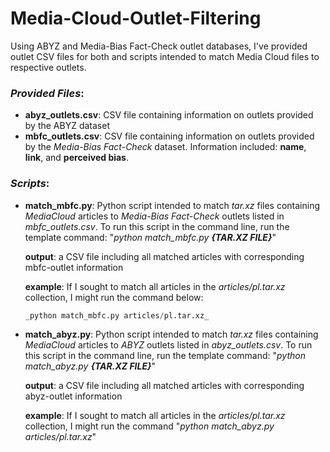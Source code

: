 # Media-Cloud-Outlet-Filtering
Using ABYZ and Media-Bias Fact-Check outlet databases, I've provided outlet CSV files for both and scripts intended to match Media Cloud files to respective outlets.  


### ___Provided Files___:


* **abyz_outlets.csv**: CSV file containing information on outlets provided by the ABYZ dataset
* **mbfc_outlets.csv**: CSV file containing information on outlets provided by the _Media-Bias Fact-Check_ dataset. Information included: **name**, **link**, and **perceived bias**. 

### ___Scripts___:
* **match_mbfc.py**: Python script intended to match _tar.xz_ files containing _MediaCloud_ articles to _Media-Bias Fact-Check_ outlets listed in _mbfc_outlets.csv_. To run this script in the command line, run the template command: "_python match_mbfc.py **{TAR.XZ FILE}**_"

   **output**: a CSV file including all matched articles with corresponding mbfc-outlet information

   **example**: If I sought to match all articles in the _articles/pl.tar.xz_ collection, I might run the command below:
   ```python
   _python match_mbfc.py articles/pl.tar.xz_
   ```

* **match_abyz.py**: Python script intended to match _tar.xz_ files containing _MediaCloud_ articles to _ABYZ_ outlets listed in _abyz_outlets.csv_. To run this script in the command line, run the template command: "_python match_abyz.py **{TAR.XZ FILE}**_"
 
   **output**: a CSV file including all matched articles with corresponding abyz-outlet information

   **example**: If I sought to match all articles in the _articles/pl.tar.xz_ collection, I might run the command "_python match_abyz.py articles/pl.tar.xz_"
